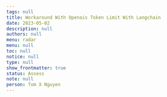 ```yaml
---
tags: null
title: Workaround With Openais Token Limit With Langchain
date: 2023-05-02
description: null
authors: null
menu: radar
menu: null
toc: null
notice: null
type: null
show_frontmatter: true
status: Assess
note: null
person: Tom X Nguyen
---
```



